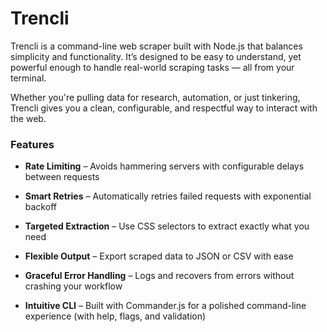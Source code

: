 # Trencli

Trencli is a command-line web scraper built with Node.js that balances simplicity and functionality.
It’s designed to be easy to understand, yet powerful enough to handle real-world scraping tasks — all from your terminal.

Whether you're pulling data for research, automation, or just tinkering, Trencli gives you a clean, configurable, and respectful way to interact with the web.

### Features

- **Rate Limiting** – Avoids hammering servers with configurable delays between requests

- **Smart Retries** – Automatically retries failed requests with exponential backoff

- **Targeted Extraction** – Use CSS selectors to extract exactly what you need

- **Flexible Output** – Export scraped data to JSON or CSV with ease

- **Graceful Error Handling** – Logs and recovers from errors without crashing your workflow

- **Intuitive CLI** – Built with Commander.js for a polished command-line experience (with help, flags, and validation)